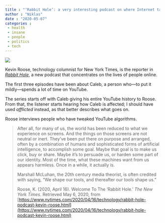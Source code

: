 ```yaml
---
title : "‘Rabbit Hole’: a very interesting podcast on where Internet takes us"
author : "Niklas"
date : "2020-05-07"
categories : 
 - health
 - insane
 - people
 - politics
 - tech
---
```


![](https://niklasblog.com/wp-content/rabbit-hole-album-art-article-pages-facebookJumbo-v3.jpg)

Kevin Roose, technology columnist for New York Times, is the reporter in _[Rabbit Hole](https://www.nytimes.com/column/rabbit-hole)_, a new podcast that concentrates on the lives of people online.

The first three episodes have been about Caleb, a person who—to put it mildly—spends a lot of time on YouTube.

The series starts off with Caleb giving his entire YouTube history to Roose. From that, the listener starts hearing how Caleb is affected; I should have used _afflicted_ instead, as that better describes what goes on.

Roose interviews people who have tweaked YouTube algorithms.

> After all, for many of us, the world has been reduced to what we experience on screens. And the things on those screens are not neutral or inert. They’ve been put there on purpose and arranged, often by a combination of humans and sophisticated forms of artificial intelligence, to accomplish some goal. Maybe that goal is to make us click, buy or share. Maybe it’s to persuade us, or harden some part of our identity. Most of the time, what these machines want from us appears harmless. Once in a while, it actually is.  
>   
> Marshall McLuhan, the 20th century media theorist, is often credited with saying, “We shape our tools, and thereafter our tools shape us.”
> 
> Roose, K. (2020, April 16). Welcome To The ‘Rabbit Hole.’ _The New York Times_. Retrieved May 6, 2020, from [https://www.nytimes.com/2020/04/16/technology/rabbit-hole-podcast-kevin-roose.html](https://www.nytimes.com/2020/04/16/technology/rabbit-hole-podcast-kevin-roose.html)

